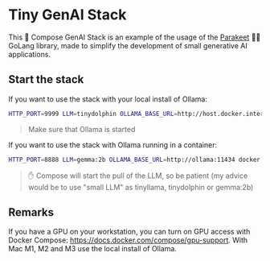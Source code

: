 # Tiny GenAI Stack

This 🐳 Compose GenAI Stack is an example of the usage of the [Parakeet](https://github.com/parakeet-nest/parakeet) 🦜🪺 GoLang library, made to simplify the development of small generative AI applications.

## Start the stack

If you want to use the stack with your local install of Ollama:

```bash
HTTP_PORT=9999 LLM=tinydolphin OLLAMA_BASE_URL=http://host.docker.internal:11434 docker compose --profile webapp up
```
> Make sure that Ollama is started

If you want to use the stack with Ollama running in a container:
```bash
HTTP_PORT=8888 LLM=gemma:2b OLLAMA_BASE_URL=http://ollama:11434 docker compose --profile container up
```

> ✋ Compose will start the pull of the LLM, so be patient (my advice would be to use "small LLM" as tinyllama, tinydolphin or gemma:2b)

## Remarks

If you have a GPU on your workstation, you can turn on GPU access with Docker Compose: https://docs.docker.com/compose/gpu-support. With Mac M1, M2 and M3 use the local install of Ollama.
